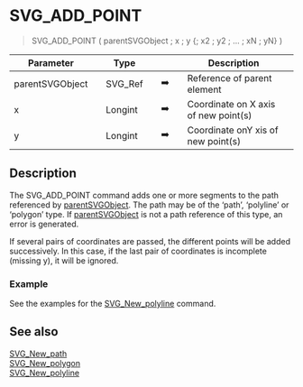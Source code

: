 <!-- SVG_ADD_POINT ( parentReference ; Param_2 ; … ; N )
-> parentReference (Text)
-> Param_2 ; … ; N (Real)-->
# SVG_ADD_POINT

> SVG_ADD_POINT ( parentSVGObject ; x ; y {; x2 ; y2 ; ... ; xN ; yN} )

| Parameter |     | Type |     |     |     | Description |     |
| --- | --- | --- | --- | --- | --- | --- | --- |
| parentSVGObject |     | SVG_Ref |     | ➡️ |     | Reference of parent element |     |
| x   |     | Longint |     | ➡️ |     | Coordinate on X axis of new point(s) |     |
| y   |     | Longint |     | ➡️ |     | Coordinate onY xis of new point(s) |     |

## Description

The SVG_ADD_POINT command adds one or more segments to the path referenced by [parentSVGObject](# "Reference of parent element"). The path may be of the ‘path’, ‘polyline’ or ‘polygon’ type. If [parentSVGObject](# "Reference of parent element") is not a path reference of this type, an error is generated.

If several pairs of coordinates are passed, the different points will be added successively. In this case, if the last pair of coordinates is incomplete (missing y), it will be ignored.

### Example  

See the examples for the [SVG_New_polyline](SVG_New_polyline.md) command.

## See also

[SVG_New_path](SVG_New_path.md)  
[SVG_New_polygon](SVG_New_polygon.md)  
[SVG_New_polyline](SVG_New_polyline.md)
